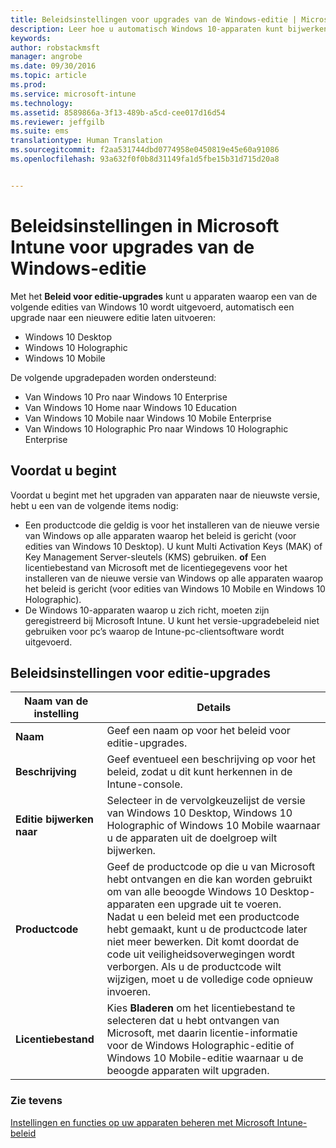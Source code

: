 ```yaml
---
title: Beleidsinstellingen voor upgrades van de Windows-editie | Microsoft Intune
description: Leer hoe u automatisch Windows 10-apparaten kunt bijwerken naar de nieuwste versie met Intune.
keywords: 
author: robstackmsft
manager: angrobe
ms.date: 09/30/2016
ms.topic: article
ms.prod: 
ms.service: microsoft-intune
ms.technology: 
ms.assetid: 8589866a-3f13-489b-a5cd-cee017d16d54
ms.reviewer: jeffgilb
ms.suite: ems
translationtype: Human Translation
ms.sourcegitcommit: f2aa531744dbd0774958e0450819e45e60a91086
ms.openlocfilehash: 93a632f0f0b8d31149fa1d5fbe15b31d715d20a8


---
```


# Beleidsinstellingen in Microsoft Intune voor upgrades van de Windows-editie
Met het **Beleid voor editie-upgrades** kunt u apparaten waarop een van de volgende edities van Windows 10 wordt uitgevoerd, automatisch een upgrade naar een nieuwere editie laten uitvoeren:
* Windows 10 Desktop
* Windows 10 Holographic
* Windows 10 Mobile

De volgende upgradepaden worden ondersteund:
- Van Windows 10 Pro naar Windows 10 Enterprise
- Van Windows 10 Home naar Windows 10 Education
- Van Windows 10 Mobile naar Windows 10 Mobile Enterprise
- Van Windows 10 Holographic Pro naar Windows 10 Holographic Enterprise

## Voordat u begint
Voordat u begint met het upgraden van apparaten naar de nieuwste versie, hebt u een van de volgende items nodig:
* Een productcode die geldig is voor het installeren van de nieuwe versie van Windows op alle apparaten waarop het beleid is gericht (voor edities van Windows 10 Desktop). U kunt Multi Activation Keys (MAK) of Key Management Server-sleutels (KMS) gebruiken.
**of** Een licentiebestand van Microsoft met de licentiegegevens voor het installeren van de nieuwe versie van Windows op alle apparaten waarop het beleid is gericht (voor edities van Windows 10 Mobile en Windows 10 Holographic).
* De Windows 10-apparaten waarop u zich richt, moeten zijn geregistreerd bij Microsoft Intune. U kunt het versie-upgradebeleid niet gebruiken voor pc’s waarop de Intune-pc-clientsoftware wordt uitgevoerd.

## Beleidsinstellingen voor editie-upgrades

|Naam van de instelling|Details|
|-|-|
|**Naam**|Geef een naam op voor het beleid voor editie-upgrades.|
|**Beschrijving**|Geef eventueel een beschrijving op voor het beleid, zodat u dit kunt herkennen in de Intune-console.
|**Editie bijwerken naar**|Selecteer in de vervolgkeuzelijst de versie van Windows 10 Desktop, Windows 10 Holographic of Windows 10 Mobile waarnaar u de apparaten uit de doelgroep wilt bijwerken.
|**Productcode**|Geef de productcode op die u van Microsoft hebt ontvangen en die kan worden gebruikt om van alle beoogde Windows 10 Desktop-apparaten een upgrade uit te voeren.<br>Nadat u een beleid met een productcode hebt gemaakt, kunt u de productcode later niet meer bewerken. Dit komt doordat de code uit veiligheidsoverwegingen wordt verborgen. Als u de productcode wilt wijzigen, moet u de volledige code opnieuw invoeren.
|**Licentiebestand**|Kies **Bladeren** om het licentiebestand te selecteren dat u hebt ontvangen van Microsoft, met daarin licentie-informatie voor de Windows Holographic-editie of Windows 10 Mobile-editie waarnaar u de beoogde apparaten wilt upgraden.

### Zie tevens
[Instellingen en functies op uw apparaten beheren met Microsoft Intune-beleid](manage-settings-and-features-on-your-devices-with-microsoft-intune-policies.md)



<!--HONumber=Sep16_HO5-->


